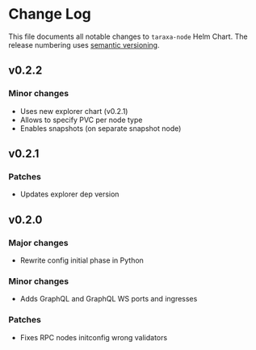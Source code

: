 # Change Log

This file documents all notable changes to `taraxa-node` Helm Chart. The release
numbering uses [semantic versioning](http://semver.org).

## v0.2.2

### Minor changes

* Uses new explorer chart (v0.2.1)
* Allows to specify PVC per node type
* Enables snapshots (on separate snapshot node)

## v0.2.1

### Patches

* Updates explorer dep version

## v0.2.0

### Major changes

* Rewrite config initial phase in Python

### Minor changes

* Adds GraphQL and GraphQL WS ports and ingresses

### Patches

* Fixes RPC nodes initconfig wrong validators

